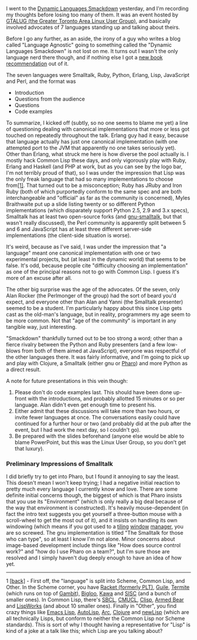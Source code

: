 I went to the [Dynamic Languages Smackdown](http://gtalug.org/wiki/Meetings:2010-12) yesterday, and I'm recording my thoughts before losing too many of them. It was an event hosted by [GTALUG (the Greater Toronto Area Linux User Group)](http://gtalug.org/wiki/Main_Page), and basically involved advocates of 7 languages standing up and talking about theirs.

Before I go any further, as an aside, the irony of a guy who writes a blog called "Language Agnostic" going to something called the "Dynamic Languages Smackdown" is not lost on me. It turns out I wasn't the only language nerd there though, and if nothing else I got a [new book recommendation](http://pragprog.com/titles/btlang/seven-languages-in-seven-weeks) out of it.

The seven languages were Smalltalk, Ruby, Python, Erlang, Lisp, JavaScript and Perl, and the format was


-   Introduction
-   Questions from the audience
-   Questions
-   Code examples


To summarize, I kicked off (subtly, so no one seems to blame me yet) a line of questioning dealing with canonical implementations that more or less got touched on repeatedly throughout the talk. Erlang guy had it easy, because that language actually has just one canonical implementation (with one attempted port to the JVM that apparently no one takes seriously yet). Other than Erlang, what struck me here is how diverse the pool actually is. I mostly hack Common Lisp these days, and only vigorously play with Ruby, Erlang and Haskell (and PHP at work, but as you can see by the logo bar, I'm not terribly proud of that), so I was under the impression that Lisp was the only freak language that had so many implementations to choose from<a name="smackDownn1" href="#smackDownf1">[1]</a>. That turned out to be a misconception; Ruby has JRuby and Iron Ruby (both of which purportedly conform to the same spec and are both interchangeable and "official" as far as the community is concerned), Myles Braithwaite put up a slide listing twenty or so different Python implementations (which disparately support Python 2.5, 2.9 and 3.x specs), Smalltalk has at least two open-source forks (and [gnu-smalltalk](http://smalltalk.gnu.org/), but that wasn't really discussed), the Perl community is apparently split between 5 and 6 and JavaScript has at least three different server-side implementations (the client-side situation is worse).

It's weird, because as I've said, I was under the impression that "a language" meant one canonical implementation with one or two experimental projects, but (at least in the dynamic world) that seems to be false. It's odd, because people cite "difficulty choosing an implementation" as one of the principal reasons not to go with Common Lisp. I guess it's more of an excuse after all.

The other big surprise was the age of the advocates. Of the seven, only Alan Rocker (the Perlmonger of the group) had the sort of beard you'd expect, and everyone other than Alan and Yanni (the Smalltalk presenter) seemed to be a student. I'm particularly happy about this since Lisp gets cast as the old-man's language, but in reality, programmers my age seem to be more common. Not that "age of the community" is important in any tangible way, just interesting.

"Smackdown" thankfully turned out to be too strong a word; other than a fierce rivalry between the Python and Ruby presenters (and a few low-blows from both of them aimed at JavaScript), everyone was respectful of the other languages there. It was fairly informative, and I'm going to pick up and play with Clojure, a Smalltalk (either gnu or [Pharo](http://pharo-project.org/home)) and more Python as a direct result. 

A note for future presentations in this vein though:


1.   Please don't do code examples last. This should have been done up-front with the introductions, and probably allotted 15 minutes or so per language. Alan didn't even get enough time to present his.
1.   Either admit that these discussions will take more than two hours, or invite fewer languages at once. The conversations easily could have continued for a further hour or two (and probably did at the pub after the event, but I had work the next day, so I couldn't go).
1.   Be prepared with the slides beforehand (anyone else would be able to blame PowerPoint, but this was the Linux User Group, so you don't get that luxury).


### <a name="preliminary-impressions-of-smalltalk"></a>Preliminary Impressions of Smalltalk

I did briefly try to get into Pharo, but I found it annoying to say the least. This doesn't mean I won't keep trying; I had a negative initial reaction to pretty much every language I currently know and love. There are some definite initial concerns though, the biggest of which is that Pharo insists that you use its "Environment" (which is only really a big deal because of the way that environment is constructed). It's heavily mouse-dependent (in fact the intro text suggests you get yourself a three-button mouse with a scroll-wheel to get the most out of it), and it insists on handling its own windowing (which means if you got used to a [tiling](http://www.bluetile.org/) [window](http://www.nongnu.org/stumpwm/) [manager](http://www.winsplit-revolution.com/), you are so screwed. The gnu implementation is titled "The Smalltalk for those who can type", so at least I know I'm not alone. Minor concerns about image-based development include things like "How does source control work?" and "how do I use Pharo on a team?", but I'm sure those are resolved and I simply haven't dug deeply enough to have an idea of how yet.

* * *

1 <a name="smackDownf1" href="#smackDownn1">[back]</a> - First off, the "language" is split into Scheme, Common Lisp, and Other. In the Scheme corner, you have [Racket (formerly PLT)](http://racket-lang.org/), [Guile](http://www.gnu.org/software/guile/guile.html), [Termite](http://code.google.com/p/termite/) (which runs on top of [Gambit](http://dynamo.iro.umontreal.ca/~gambit/wiki/index.php/Main_Page)), [Bigloo](http://www-sop.inria.fr/mimosa/fp/Bigloo/), [Kawa](http://www.gnu.org/software/kawa/) and [SISC](http://sisc-scheme.org/) (and a bunch of smaller ones). In Common Lisp, there's [SBCL](http://www.sbcl.org/), [CMUCL](http://www.cons.org/cmucl/), [Clisp](http://www.gnu.org/software/clisp/), [Armed Bear](http://common-lisp.net/project/armedbear/) and [LispWorks](http://www.lispworks.com/) (and about 10 smaller ones). Finally in "Other", you find crazy things like [Emacs Lisp](http://www.gnu.org/software/emacs/emacs-lisp-intro/), [AutoLisp](http://en.wikipedia.org/wiki/AutoLISP), [Arc](http://www.paulgraham.com/arc.html), [Clojure](http://clojure.org/) and [newLisp](http://www.newlisp.org/) (which are all technically Lisps, but conform to neither the Common Lisp nor Scheme standards). This is sort of why I thought having a representative for "Lisp" is kind of a joke at a talk like this; which Lisp are you talking about?

<!--  LocalWords:  GTALUG Smalltalk Erlang JVM Haskell PHP JRuby Braithwaite smalltalk Perlmonger Yanni Clojure Pharo 
-->
